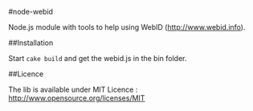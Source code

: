 #node-webid

Node.js module with tools to help using WebID (http://www.webid.info).

##Installation

Start `cake build` and get the webid.js in the bin folder.

##Licence

The lib is available under MIT Licence : http://www.opensource.org/licenses/MIT

